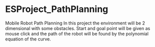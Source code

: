 # ESProject_PathPlanning
Mobile Robot Path Planning
In this project the environment will be 2 dimensional with some obstacles. Start and goal point will be given as mouse click and the path of the robot will be found by the polynomial equation of the curve.

